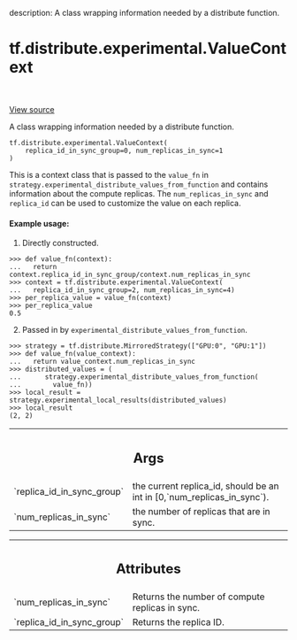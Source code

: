 description: A class wrapping information needed by a distribute function.

<div itemscope itemtype="http://developers.google.com/ReferenceObject">
<meta itemprop="name" content="tf.distribute.experimental.ValueContext" />
<meta itemprop="path" content="Stable" />
<meta itemprop="property" content="__init__"/>
</div>

# tf.distribute.experimental.ValueContext

<!-- Insert buttons and diff -->

<table class="tfo-notebook-buttons tfo-api nocontent" align="left">

</table>

<a target="_blank" href="/code/stable/tensorflow/python/distribute/distribute_lib.py">View source</a>



A class wrapping information needed by a distribute function.

<pre class="devsite-click-to-copy prettyprint lang-py tfo-signature-link">
<code>tf.distribute.experimental.ValueContext(
    replica_id_in_sync_group=0, num_replicas_in_sync=1
)
</code></pre>



<!-- Placeholder for "Used in" -->

This is a context class that is passed to the `value_fn` in
`strategy.experimental_distribute_values_from_function` and contains
information about the compute replicas. The `num_replicas_in_sync` and
`replica_id` can be used to customize the value on each replica.

#### Example usage:



1. Directly constructed.

```
>>> def value_fn(context):
...   return context.replica_id_in_sync_group/context.num_replicas_in_sync
>>> context = tf.distribute.experimental.ValueContext(
...   replica_id_in_sync_group=2, num_replicas_in_sync=4)
>>> per_replica_value = value_fn(context)
>>> per_replica_value
0.5
```

2. Passed in by `experimental_distribute_values_from_function`.

```
>>> strategy = tf.distribute.MirroredStrategy(["GPU:0", "GPU:1"])
>>> def value_fn(value_context):
...   return value_context.num_replicas_in_sync
>>> distributed_values = (
...      strategy.experimental_distribute_values_from_function(
...        value_fn))
>>> local_result = strategy.experimental_local_results(distributed_values)
>>> local_result
(2, 2)
```

<!-- Tabular view -->
 <table class="responsive fixed orange">
<colgroup><col width="214px"><col></colgroup>
<tr><th colspan="2"><h2 class="add-link">Args</h2></th></tr>

<tr>
<td>
`replica_id_in_sync_group`
</td>
<td>
the current replica_id, should be an int in
[0,`num_replicas_in_sync`).
</td>
</tr><tr>
<td>
`num_replicas_in_sync`
</td>
<td>
the number of replicas that are in sync.
</td>
</tr>
</table>





<!-- Tabular view -->
 <table class="responsive fixed orange">
<colgroup><col width="214px"><col></colgroup>
<tr><th colspan="2"><h2 class="add-link">Attributes</h2></th></tr>

<tr>
<td>
`num_replicas_in_sync`
</td>
<td>
Returns the number of compute replicas in sync.
</td>
</tr><tr>
<td>
`replica_id_in_sync_group`
</td>
<td>
Returns the replica ID.
</td>
</tr>
</table>




